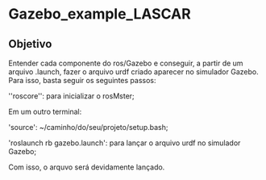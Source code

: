 # Gazebo_example_LASCAR
## Objetivo
Entender cada componente do ros/Gazebo e conseguir, a partir de um arquivo
.launch, fazer o arquivo urdf criado aparecer no simulador Gazebo. Para isso,
basta seguir os seguintes passos:

''roscore'': para inicializar o rosMster;

Em um outro terminal:

'source': ~/caminho/do/seu/projeto/setup.bash;

'roslaunch rb gazebo.launch': para lançar o arquivo urdf no simulador Gazebo;

Com isso, o arquvo será devidamente lançado.


